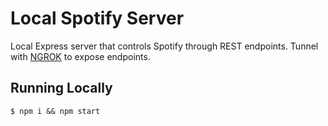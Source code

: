 # Local Spotify Server
Local Express server that controls Spotify through REST endpoints. Tunnel with [NGROK](http://ngrok.io) to expose endpoints.

## Running Locally
```
$ npm i && npm start
```
